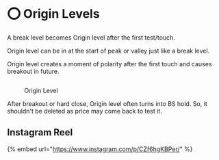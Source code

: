 # ⭕ Origin Levels

A break level becomes Origin level after the first test/touch.

Origin level can be in at the start of peak or valley just like a break level.

Origin level creates a moment of polarity after the first touch and causes breakout in future.

<figure><img src="../../.gitbook/assets/image (6) (1) (1) (1).png" alt=""><figcaption><p>Origin Level</p></figcaption></figure>

After breakout or hard close, Origin level often turns into BS hold. So, it shouldn't be deleted as price may come back to test it.

## Instagram Reel

{% embed url="https://www.instagram.com/p/CZf6hgKBPer/" %}
